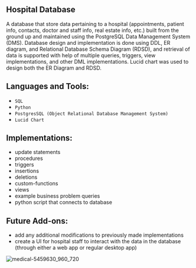 ## Hospital Database 

A database that store data pertaining to a hospital (appointments, patient info, contacts, doctor and staff info, real estate info, etc.) built from the ground up and maintained using the PostgreSQL Data Management System (DMS). Database design and implementation is done using DDL, ER diagram, and Relational Database Schema Diagram (RDSD), and retrieval of data is supported with help of multiple queries, triggers, view implementations, and other DML implementations. Lucid chart was used to design both the ER Diagram and RDSD. 

## Languages and Tools: 
 * `SQL`
 * `Python`
 * `PostgresSQL (Object Relational Database Management System)`
 * `Lucid Chart`

## Implementations:
* update statements
* procedures
* triggers
* insertions
* deletions
* custom-functions
* views
* example business problem queries
* python script that connects to database

## Future Add-ons:
* add any additional modifications to previously made implementations
* create a UI for hospital staff to interact with the data in the database (through either a web app or regular desktop app)

![medical-5459630_960_720](https://user-images.githubusercontent.com/71467135/168944980-6e31bc7a-c064-4fe6-bd86-d11edc302251.png)
